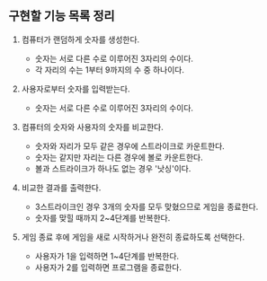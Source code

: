 ## 구현할 기능 목록 정리

1. 컴퓨터가 랜덤하게 숫자를 생성한다.
    - 숫자는 서로 다른 수로 이루어진 3자리의 수이다.
    - 각 자리의 수는 1부터 9까지의 수 중 하나이다.

2. 사용자로부터 숫자를 입력받는다.
    - 숫자는 서로 다른 수로 이루어진 3자리의 수이다.

3. 컴퓨터의 숫자와 사용자의 숫자를 비교한다.
    - 숫자와 자리가 모두 같은 경우에 스트라이크로 카운트한다.
    - 숫자는 같지만 자리는 다른 경우에 볼로 카운트한다.
    - 볼과 스트라이크가 하나도 없는 경우 '낫싱'이다.

4. 비교한 결과를 출력한다.
    - 3스트라이크인 경우 3개의 숫자를 모두 맞혔으므로 게임을 종료한다.
    - 숫자를 맞힐 때까지 2~4단계를 반복한다.

4. 게임 종료 후에 게임을 새로 시작하거나 완전히 종료하도록 선택한다.
    - 사용자가 1을 입력하면 1~4단계를 반복한다.
    - 사용자가 2를 입력하면 프로그램을 종료한다.